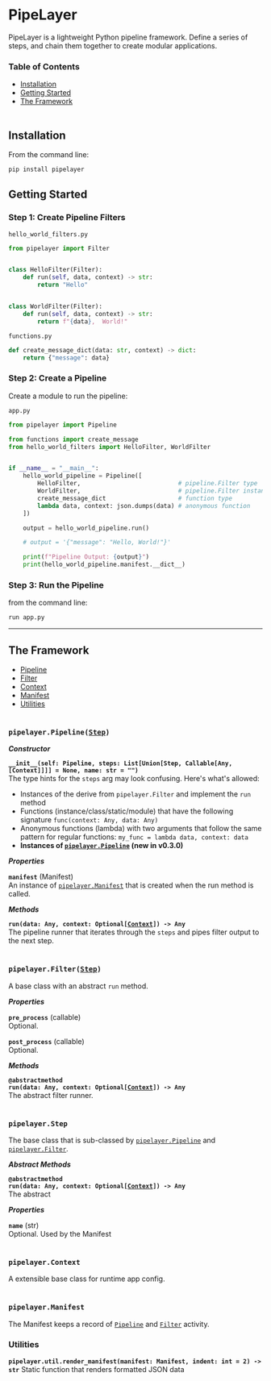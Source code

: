 # PipeLayer
PipeLayer is a lightweight Python pipeline framework. Define a series of steps, and chain them together to create modular applications.
<br>

### Table of Contents

* [Installation](#installation)
* [Getting Started](#getting-started)
* [The Framework](#the-framework)
<br><br>

## Installation

From the command line:
```sh
pip install pipelayer
```

## Getting Started

### Step 1: Create Pipeline Filters

`hello_world_filters.py`
```python
from pipelayer import Filter


class HelloFilter(Filter):
    def run(self, data, context) -> str:
        return "Hello"


class WorldFilter(Filter):
    def run(self, data, context) -> str:
        return f"{data},  World!"
```

`functions.py`
```python
def create_message_dict(data: str, context) -> dict:
    return {"message": data}
```

### Step 2: Create a Pipeline
Create a module to run the pipeline:

`app.py`
```python
from pipelayer import Pipeline

from functions import create_message
from hello_world_filters import HelloFilter, WorldFilter


if __name__ = "__main__":
    hello_world_pipeline = Pipeline([
        HelloFilter,                           # pipeline.Filter type
        WorldFilter,                           # pipeline.Filter instance
        create_message_dict                    # function type
        lambda data, context: json.dumps(data) # anonymous function
    ])

    output = hello_world_pipeline.run()

    # output = '{"message": "Hello, World!"}'

    print(f"Pipeline Output: {output}")
    print(hello_world_pipeline.manifest.__dict__)

```

### Step 3: Run the Pipeline
from the command line:
```sh
run app.py
```

---

## The Framework
* [Pipeline](#pipelayerpipeline)
* [Filter](#pipelayerfilter)
* [Context](#pipelayercontext)
* [Manifest](#pipelayermanifest)
* [Utilities](#utilities)
<br><br>


### __`pipelayer.Pipeline(`[`Step`](#pipelayerstep)`)`__

***Constructor***

__`__init__(self: Pipeline, steps: List[Union[Step, Callable[Any, [Context]]]] = None, name: str = "")`__<br>
The type hints for the `steps` arg may look confusing. Here's what's allowed:

- Instances of the derive from `pipelayer.Filter` and implement the `run` method
- Functions (instance/class/static/module) that have the following signature `func(context: Any, data: Any)`
- Anonymous functions (lambda) with two arguments that follow the same pattern for regular functions: `my_func = lambda data, context: data`
- **Instances of [`pipelayer.Pipeline`](#pipelayer.Pipeline) (new in v0.3.0)**

***Properties***

__`manifest`__ (Manifest)<br>
An instance of [`pipelayer.Manifest`](#pipelayermanifest) that is created when the run method is called.

***Methods***

__`run(data: Any, context: Optional[`[`Context`](#pipelayercontext)`]) -> Any`__<br>
The pipeline runner that iterates through the `steps` and pipes filter output to the next step.
<br><br>


### __`pipelayer.Filter(`[`Step`](#pipelayerstep)`)`__
A base class with an abstract `run` method.

***Properties***

__`pre_process`__ (callable)<br>
Optional.

__`post_process`__ (callable)<br>
Optional.

***Methods***

__`@abstractmethod`__<br>
__`run(data: Any, context: Optional[`[`Context`](#pipelayercontext)`]) -> Any`__<br>
The abstract filter runner.
<br><br>


### __`pipelayer.Step`__
The base class that is sub-classed by [`pipelayer.Pipeline`](#pipelayerpipeline) and [`pipelayer.Filter`](#pipelayerfilter).

***Abstract Methods***

__`@abstractmethod`__<br>
__`run(data: Any, context: Optional[`[`Context`](#pipelayercontext)`]) -> Any`__<br>
The abstract

***Properties***

__`name`__ (str)<br>
Optional. Used by the Manifest
<br><br>


### __`pipelayer.Context`__
A extensible base class for runtime app config.
<br><br>


### __`pipelayer.Manifest`__
The Manifest keeps a record of [`Pipeline`](#pipeline) and [`Filter`](#pipelayerfilter) activity.


### Utilities

__`pipelayer.util.render_manifest(manifest: Manifest, indent: int = 2) -> str`__
Static function that renders formatted JSON data

